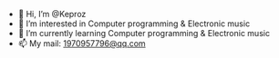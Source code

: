 - 👋 Hi, I’m @Keproz
- 👀 I’m interested in Computer programming & Electronic music
- 🌱 I’m currently learning Computer programming & Electronic music
- 📫 My mail: 1970957796@qq.com

